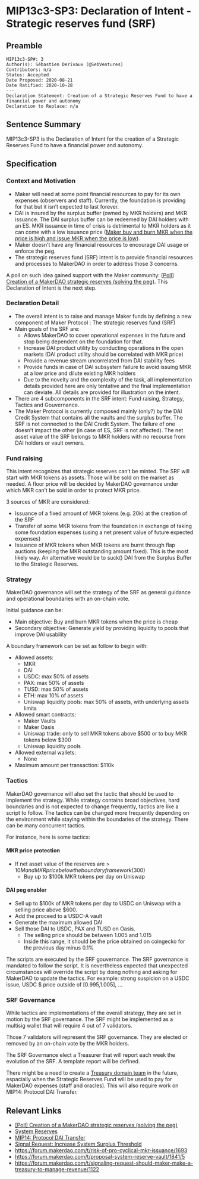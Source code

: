 # MIP13c3-SP3: Declaration of Intent - Strategic reserves fund (SRF)

## Preamble

```
MIP13c3-SP#: 3
Author(s): Sébastien Derivaux (@SebVentures)
Contributors: n/a
Status: Accepted
Date Proposed: 2020-08-21
Date Ratified: 2020-10-28
---
Declaration Statement: Creation of a Strategic Reserves Fund to have a financial power and autonomy
Declaration to Replace: n/a
```

## Sentence Summary

MIP13c3-SP3 is the Declaration of Intent for the creation of a Strategic Reserves Fund to have a financial power and autonomy.

## Specification

### Context and Motivation

* Maker will need at some point financial resources to pay for its own expenses (observers and staff). Currently, the foundation is providing for that but it isn’t expected to last forever.
* DAI is insured by the surplus buffer (owned by MKR holders) and MKR issuance. The DAI surplus buffer can be redeemed by DAI holders with an ES. MKR issuance in time of crisis is detrimental to MKR holders as it can come with a low issuance price ([Maker buy and burn MKR when the price is high and issue MKR when the price is low](https://forum.makerdao.com/t/risk-of-pro-cyclical-mkr-issuance/1693)).
* Maker doesn’t have any financial resources to encourage DAI usage or enforce the peg.
* The strategic reserves fund (SRF) intent is to provide financial resources and processes to MakerDAO in order to address those 3 concerns.

A poll on such idea gained support with the Maker community: [[Poll] Creation of a MakerDAO strategic reserves (solving the peg)](https://forum.makerdao.com/t/poll-creation-of-a-makerdao-strategic-reserves-solving-the-peg/3638). This Declaration of Intent is the next step.

### Declaration Detail

* The overall intent is to raise and manage Maker funds by defining a new component of Maker Protocol : The strategic reserves fund (SRF)
* Main goals of the SRF are:
  * Allows MakerDAO to cover operational expenses in the future and stop being dependent on the foundation for that.
  * Increase DAI product utility by conducting operations in the open markets (DAI product utility should be correlated with MKR price)
  * Provide a revenue stream uncorrelated from DAI stability fees
  * Provide funds in case of DAI subsystem failure to avoid issuing MKR at a low price and dilute existing MKR holders
  * Due to the novelty and the complexity of the task, all implementation details provided here are only tentative and the final implementation can deviate. All details are provided for illustration on the intent.
* There are 4 subcomponents in the SRF intent: Fund raising, Strategy, Tactics and Gouvernance.
* The Maker Protocol is currently composed mainly (only?) by the DAI Credit System that contains all the vaults and the surplus buffer. The SRF is not connected to the DAI Credit System. The failure of one doesn’t impact the other (in case of ES, SRF is not affected). The net asset value of the SRF belongs to MKR holders with no recourse from DAI holders or vault owners.

### Fund raising

This intent recognizes that strategic reserves can’t be minted. The SRF will start with MKR tokens as assets. Those will be sold on the market as needed. A floor price will be decided by MakerDAO governance under which MKR can’t be sold in order to protect MKR price.

3 sources of MKR are considered:

* Issuance of a fixed amount of MKR tokens (e.g. 20k) at the creation of the SRF
* Transfer of some MKR tokens from the foundation in exchange of taking some foundation expenses (using a net present value of future expected expenses)
* Issuance of MKR tokens when MKR tokens are burnt through flap auctions (keeping the MKR outstanding amount fixed). This is the most likely way. An alternative would be to suck() DAI from the Surplus Buffer to the Strategic Reserves.

### Strategy

MakerDAO governance will set the strategy of the SRF as general guidance and operational boundaries with an on-chain vote.

Initial guidance can be:

* Main objective: Buy and burn MKR tokens when the price is cheap
* Secondary objective: Generate yield by providing liquidity to pools that improve DAI usability

A boundary framework can be set as follow to begin with:

* Allowed assets:
  * MKR
  * DAI
  * USDC: max 50% of assets
  * PAX: max 50% of assets
  * TUSD: max 50% of assets
  * ETH: max 10% of assets
  * Uniswap liquidity pools: max 50% of assets, with underlying assets limits
* Allowed smart contracts:
  * Maker Vaults
  * Maker Oasis
  * Uniswap trade: only to sell MKR tokens above $500 or to buy MKR tokens below $300
  * Uniswap liquidity pools
* Allowed external wallets:
  * None
* Maximum amount per transaction: $110k

### Tactics

MakerDAO governance will also set the tactic that should be used to implement the strategy. While strategy contains broad objectives, hard boundaries and is not expected to change frequently, tactics are like a script to follow. The tactics can be changed more frequently depending on the environment while staying within the boundaries of the strategy. There can be many concurrent tactics.

For instance, here is some tactics:

#### MKR price protection

* If net asset value of the reserves are > $10M and MKR price below the boundary framework ($300)
  * Buy up to $100k MKR tokens per day on Uniswap

#### DAI peg enabler

* Sell up to $100k of MKR tokens per day to USDC on Uniswap with a selling price above $600.
* Add the proceed to a USDC-A vault
* Generate the maximum allowed DAI
* Sell those DAI to USDC, PAX and TUSD on Oasis.
  * The selling price should be between 1.005 and 1.015
  * Inside this range, it should be the price obtained on coingecko for the previous day minus 0.1%

The scripts are executed by the SRF gouvernance. The SRF governance is mandated to follow the script. It is nevertheless expected that unexpected circumstances will override the script by doing nothing and asking for MakerDAO to update the tactics. For example: strong suspicion on a USDC issue, USDC $ price outside of [0.995,1.005], ...

### SRF Governance

While tactics are implementations of the overall strategy, they are set in motion by the SRF governance. The SRF might be implemented as a multisig wallet that will require 4 out of 7 validators.

Those 7 validators will represent the SRF governance. They are elected or removed by an on-chain vote by the MKR holders.

The SRF Governance elect a Treasurer that will report each week the evolution of the SRF. A template report will be defined.

There might be a need to create a [Treasury domain team](https://forum.makerdao.com/t/signaling-request-should-maker-make-a-treasury-to-manage-revenue/1122) in the future, espacially when the Strategic Reserves Fund will be used to pay for MakerDAO expenses (staff and oracles). This will also require work on MIP14: Protocol DAI Transfer.

## Relevant Links

* [[Poll] Creation of a MakerDAO strategic reserves (solving the peg)](https://forum.makerdao.com/t/poll-creation-of-a-makerdao-strategic-reserves-solving-the-peg/3638)
* [System Reserves](https://forum.makerdao.com/t/system-reserves/2069)
* [MIP14: Protocol DAI Transfer](https://forum.makerdao.com/t/mip14-protocol-dai-transfer/2462)
* [Signal Request: Increase System Surplus Threshold](https://forum.makerdao.com/t/signal-request-increase-system-surplus-threshold/3316)
* https://forum.makerdao.com/t/risk-of-pro-cyclical-mkr-issuance/1693
* https://forum.makerdao.com/t/proposal-system-reserve-vault/1841/5
* https://forum.makerdao.com/t/signaling-request-should-maker-make-a-treasury-to-manage-revenue/1122
